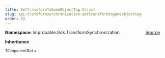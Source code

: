 ```yaml
---
title: SetTransformToGameObjectTag Struct
slug: api-transformsynchronization-settransformtogameobjecttag
order: 23
---
```


<p><b>Namespace:</b> Improbable.Gdk.TransformSynchronization<span style="float: right"><a href="https://www.github.com/spatialos/gdk-for-unity/blob/0.3.3/workers/unity/Packages/io.improbable.gdk.transformsynchronization/Components/SetTransformToGameObjectTag.cs/#L5">Source</a></span></p>



</p>
<p><b>Inheritance</b></p>

<code>IComponentData</code>












